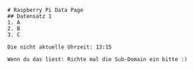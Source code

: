 
    # Raspberry Pi Data Page
    ## Datensatz 1
    1. A
    2. B
    3. C

    Die nicht aktuelle Uhrzeit: 13:15

    Wenn du das liest: Richte mal die Sub-Domain ein bitte :)
    